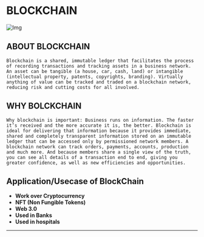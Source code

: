 # BLOCKCHAIN

![Img](https://www.visiott.com/wp-content/uploads/2021/03/BlockChain_System.jpg)

## ABOUT BLOCKCHAIN

`
Blockchain is a shared, immutable ledger that facilitates the process of recording transactions and tracking assets in a business network. An asset can be tangible (a house, car, cash, land) or intangible (intellectual property, patents, copyrights, branding). Virtually anything of value can be tracked and traded on a blockchain network, reducing risk and cutting costs for all involved.
`

## WHY BOLCKCHAIN

`
Why blockchain is important: Business runs on information. The faster it’s received and the more accurate it is, the better. Blockchain is ideal for delivering that information because it provides immediate, shared and completely transparent information stored on an immutable ledger that can be accessed only by permissioned network members. A blockchain network can track orders, payments, accounts, production and much more. And because members share a single view of the truth, you can see all details of a transaction end to end, giving you greater confidence, as well as new efficiencies and opportunities.
`

## Application/Usecase of BlockChain

- **Work over Cryptocurrency**
- **NFT (Non Fungible Tokens)**
- **Web 3.0**
- **Used in Banks**
- **Used in hospitals**

----
